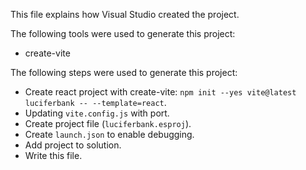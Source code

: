 This file explains how Visual Studio created the project.

The following tools were used to generate this project:
- create-vite

The following steps were used to generate this project:
- Create react project with create-vite: `npm init --yes vite@latest luciferbank -- --template=react`.
- Updating `vite.config.js` with port.
- Create project file (`luciferbank.esproj`).
- Create `launch.json` to enable debugging.
- Add project to solution.
- Write this file.
